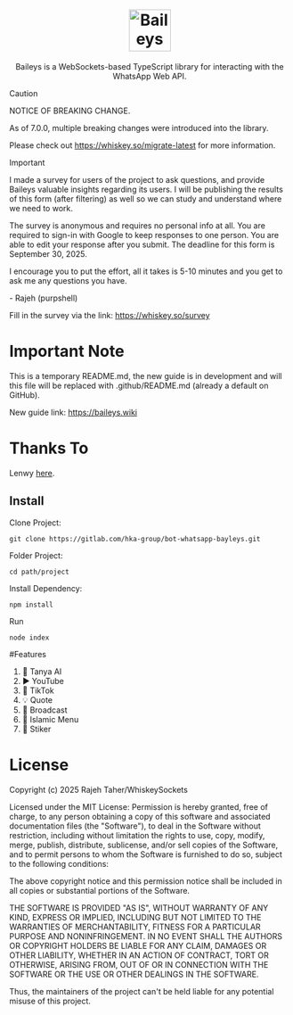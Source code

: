 <h1 align='center'><img alt="Baileys logo" src="https://raw.githubusercontent.com/WhiskeySockets/Baileys/refs/heads/master/Media/logo.png" height="75"/></h1>

<div align='center'>Baileys is a WebSockets-based TypeScript library for interacting with the WhatsApp Web API.</div>


> [!CAUTION]
> NOTICE OF BREAKING CHANGE.
> 
> As of 7.0.0, multiple breaking changes were introduced into the library.
> 
> Please check out https://whiskey.so/migrate-latest for more information.

> [!IMPORTANT]
> I made a survey for users of the project to ask questions, and provide Baileys valuable insights regarding its users. I will be publishing the results of this form (after filtering) as well so we can study and understand where we need to work.
> 
> The survey is anonymous and requires no personal info at all. You are required to sign-in with Google to keep responses to one person. You are able to edit your response after you submit. The deadline for this form is September 30, 2025.
> 
> I encourage you to put the effort, all it takes is 5-10 minutes and you get to ask me any questions you have.
> 
> \- Rajeh (purpshell)
> 
> Fill in the survey via the link: https://whiskey.so/survey 


# Important Note
This is a temporary README.md, the new guide is in development and will this file will be replaced with .github/README.md (already a default on GitHub).

New guide link: https://baileys.wiki


# Thanks To
Lenwy [here](https://whatsapp.com/channel/0029VaGdzBSGZNCmoTgN2K0u).


## Install
Clone Project:
```
git clone https://gitlab.com/hka-group/bot-whatsapp-bayleys.git
```

Folder Project:
```
cd path/project
```

Install Dependency:
```
npm install
```

Run
```
node index
```

#Features
1. 🤖 Tanya AI
2. ▶️ YouTube
3. 🎵 TikTok
4. 💡 Quote
5. 📢 Broadcast
6. 🕌 Islamic Menu
7. 🤔 Stiker


# License
Copyright (c) 2025 Rajeh Taher/WhiskeySockets

Licensed under the MIT License:
Permission is hereby granted, free of charge, to any person obtaining a copy
of this software and associated documentation files (the "Software"), to deal
in the Software without restriction, including without limitation the rights
to use, copy, modify, merge, publish, distribute, sublicense, and/or sell
copies of the Software, and to permit persons to whom the Software is
furnished to do so, subject to the following conditions:

The above copyright notice and this permission notice shall be included in all
copies or substantial portions of the Software.

THE SOFTWARE IS PROVIDED "AS IS", WITHOUT WARRANTY OF ANY KIND, EXPRESS OR
IMPLIED, INCLUDING BUT NOT LIMITED TO THE WARRANTIES OF MERCHANTABILITY,
FITNESS FOR A PARTICULAR PURPOSE AND NONINFRINGEMENT. IN NO EVENT SHALL THE
AUTHORS OR COPYRIGHT HOLDERS BE LIABLE FOR ANY CLAIM, DAMAGES OR OTHER
LIABILITY, WHETHER IN AN ACTION OF CONTRACT, TORT OR OTHERWISE, ARISING FROM,
OUT OF OR IN CONNECTION WITH THE SOFTWARE OR THE USE OR OTHER DEALINGS IN THE
SOFTWARE.

Thus, the maintainers of the project can't be held liable for any potential misuse of this project.